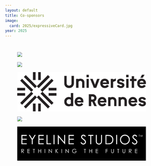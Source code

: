 ```yaml
---
layout: default
title: Co-sponsors
image:
  card: 2025/expressiveCard.jpg
year: 2025
---
```


<br/>

<div class="row">
<figure class="col-5 col-sm-5 col-lg-5 top0">
<img src="/img/2019/eurographics-logo.jpg" class="img-responsive">
</figure>

 <figure class="col-5 col-sm-5 col-lg-5 top0">
<img src="/img/2019/siggraph-logo.png" class="img-responsive">
</figure>



</div>

<div class="row">

<figure class="col-5 col-sm-5 col-lg-5 top0">
<img src="/img/2025/UNIRENNES_LOGOnoir.png" class="img-responsive">
</figure>

<figure class="col-5 col-sm-5 col-lg-5 top0">
<img src="/img/adobe.png" class="img-responsive">
</figure>

</div>

<div class="row">

 <figure class="col-5 col-sm-5 col-lg-5 top0">
<img src="/img/Eyeline-studios.png" class="img-responsive">
</figure>

</div>

<!-- # Co-organisers

<figure class="col-5 col-sm-5 col-lg-5 top0">
<img src="/img/IMATI.png" class="img-responsive">
<figcaption class="image-credit">IMATI CNR</figcaption>
</figure> -->